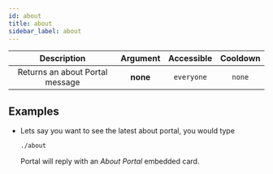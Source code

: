 ```yaml
---
id: about
title: about
sidebar_label: about
---
```


|           Description           | Argument | Accessible | Cooldown |
| :-----------------------------: | :------: | :--------: | :------: |
| Returns an about Portal message | **none** | `everyone` |  `none`  |

## Examples

- Lets say you want to see the latest about portal, you would type

  ```bash
  ./about
  ```

  Portal will reply with an _About Portal_ embedded card.
